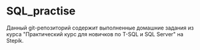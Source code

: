 # SQL_practise
Данный git-репозиторий содержит выполненные домашние задания из курса "Практический курс для новичков по T-SQL и SQL Server" на Stepik.
